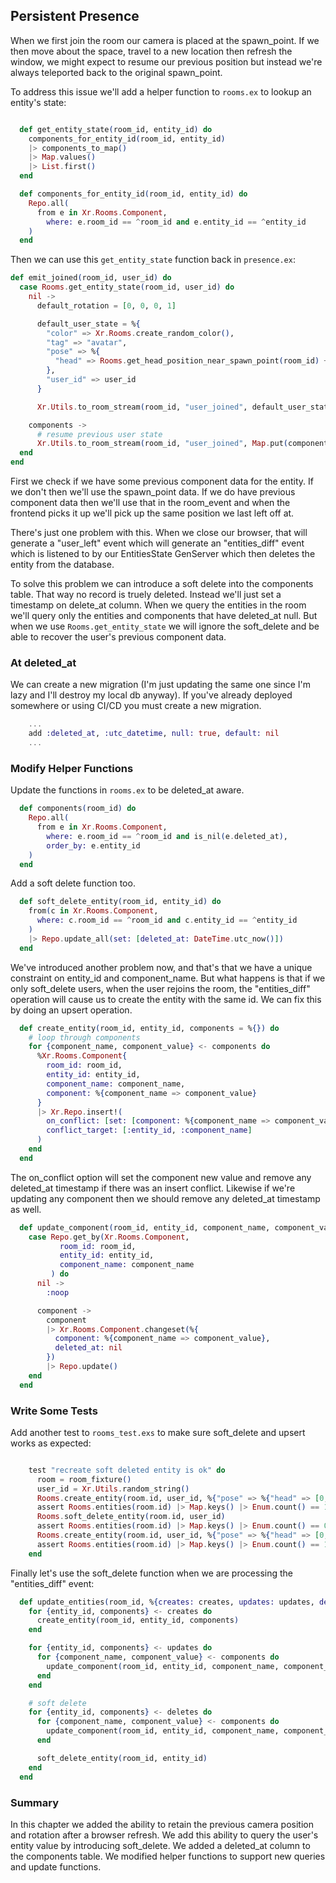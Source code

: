 ## Persistent Presence

When we first join the room our camera is placed at the spawn_point.  If we then move about the space, travel to a new location then refresh the window, we might expect to resume our previous position but instead we're always teleported back to the original spawn_point.

To address this issue we'll add a helper function to `rooms.ex` to lookup an entity's state:

```elixir

  def get_entity_state(room_id, entity_id) do
    components_for_entity_id(room_id, entity_id)
    |> components_to_map()
    |> Map.values()
    |> List.first()
  end

  def components_for_entity_id(room_id, entity_id) do
    Repo.all(
      from e in Xr.Rooms.Component,
        where: e.room_id == ^room_id and e.entity_id == ^entity_id
    )
  end
```

Then we can use this `get_entity_state` function back in `presence.ex`:

```elixir
def emit_joined(room_id, user_id) do
  case Rooms.get_entity_state(room_id, user_id) do
    nil ->
      default_rotation = [0, 0, 0, 1]

      default_user_state = %{
        "color" => Xr.Rooms.create_random_color(),
        "tag" => "avatar",
        "pose" => %{
          "head" => Rooms.get_head_position_near_spawn_point(room_id) ++ default_rotation
        },
        "user_id" => user_id
      }

      Xr.Utils.to_room_stream(room_id, "user_joined", default_user_state)

    components ->
      # resume previous user state
      Xr.Utils.to_room_stream(room_id, "user_joined", Map.put(components, "user_id", user_id))
  end
end
```

First we check if we have some previous component data for the entity.  If we don't then we'll use the spawn_point data.  If we do have previous component data then we'll use that in the room_event and when the frontend picks it up we'll pick up the same position we last left off at.

There's just one problem with this.  When we close our browser, that will generate a "user_left" event which will generate an "entities_diff" event which is listened to by our EntitiesState GenServer which then deletes the entity from the database.

To solve this problem we can introduce a soft delete into the components table.  That way no record is truely deleted.  Instead we'll just set a timestamp on delete_at column.  When we query the entities in the room we'll query only the entities and components that have deleted_at null.  But when we use `Rooms.get_entity_state` we will ignore the soft_delete and be able to recover the user's previous component data.

### At deleted_at

We can create a new migration (I'm just updating the same one since I'm lazy and I'll destroy my local db anyway).  If you've already deployed somewhere or using CI/CD you must create a new migration.

```elixir
    ...
    add :deleted_at, :utc_datetime, null: true, default: nil
    ...
```

### Modify Helper Functions

Update the functions in `rooms.ex` to be deleted_at aware.

```elixir
  def components(room_id) do
    Repo.all(
      from e in Xr.Rooms.Component,
        where: e.room_id == ^room_id and is_nil(e.deleted_at),
        order_by: e.entity_id
    )
  end
```

Add a soft delete function too.

```elixir
  def soft_delete_entity(room_id, entity_id) do
    from(c in Xr.Rooms.Component,
      where: c.room_id == ^room_id and c.entity_id == ^entity_id
    )
    |> Repo.update_all(set: [deleted_at: DateTime.utc_now()])
  end
```

We've introduced another problem now, and that's that we have a unique constraint on entity_id and component_name.  But what happens is that if we only soft_delete users, when the user rejoins the room, the "entities_diff" operation will cause us to create the entity with the same id.  We can fix this by doing an upsert operation.  

```elixir
  def create_entity(room_id, entity_id, components = %{}) do
    # loop through components
    for {component_name, component_value} <- components do
      %Xr.Rooms.Component{
        room_id: room_id,
        entity_id: entity_id,
        component_name: component_name,
        component: %{component_name => component_value}
      }
      |> Xr.Repo.insert!(
        on_conflict: [set: [component: %{component_name => component_value}, deleted_at: nil]],
        conflict_target: [:entity_id, :component_name]
      )
    end
  end
```
The on_conflict option will set the component new value and remove any deleted_at timestamp if there was an insert conflict.  Likewise if we're updating any component then we should remove any deleted_at timestamp as well.

```elixir
  def update_component(room_id, entity_id, component_name, component_value) do
    case Repo.get_by(Xr.Rooms.Component,
           room_id: room_id,
           entity_id: entity_id,
           component_name: component_name
         ) do
      nil ->
        :noop

      component ->
        component
        |> Xr.Rooms.Component.changeset(%{
          component: %{component_name => component_value},
          deleted_at: nil
        })
        |> Repo.update()
    end
  end
```


### Write Some Tests

Add another test to `rooms_test.exs` to make sure soft_delete and upsert works as expected:

```elixir

    test "recreate soft deleted entity is ok" do
      room = room_fixture()
      user_id = Xr.Utils.random_string()
      Rooms.create_entity(room.id, user_id, %{"pose" => %{"head" => [0, 0, 0, 1, 2, 3, 4]}})
      assert Rooms.entities(room.id) |> Map.keys() |> Enum.count() == 1
      Rooms.soft_delete_entity(room.id, user_id)
      assert Rooms.entities(room.id) |> Map.keys() |> Enum.count() == 0
      Rooms.create_entity(room.id, user_id, %{"pose" => %{"head" => [0, 0, 0, 1, 2, 3, 4]}})
      assert Rooms.entities(room.id) |> Map.keys() |> Enum.count() == 1
    end
```


Finally let's use the soft_delete function when we are processing the "entities_diff" event:

```elixir
  def update_entities(room_id, %{creates: creates, updates: updates, deletes: deletes}) do
    for {entity_id, components} <- creates do
      create_entity(room_id, entity_id, components)
    end

    for {entity_id, components} <- updates do
      for {component_name, component_value} <- components do
        update_component(room_id, entity_id, component_name, component_value)
      end
    end

    # soft delete
    for {entity_id, components} <- deletes do
      for {component_name, component_value} <- components do
        update_component(room_id, entity_id, component_name, component_value)
      end

      soft_delete_entity(room_id, entity_id)
    end
  end
```

### Summary

In this chapter we added the ability to retain the previous camera position and rotation after a browser refresh.  We add this ability to query the user's entity value by introducing soft_delete.  We added a deleted_at column to the components table.  We modified helper functions to support new queries and update functions.  